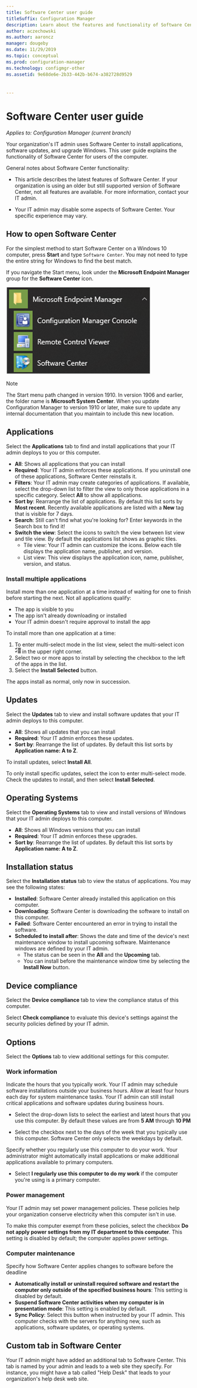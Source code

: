```yaml
---
title: Software Center user guide
titleSuffix: Configuration Manager
description: Learn about the features and functionality of Software Center
author: aczechowski
ms.author: aaroncz
manager: dougeby
ms.date: 11/29/2019
ms.topic: conceptual
ms.prod: configuration-manager
ms.technology: configmgr-other
ms.assetid: 9e68de6e-2b33-442b-b674-a382728d9529


---
```


# Software Center user guide

*Applies to: Configuration Manager (current branch)*

Your organization's IT admin uses Software Center to install applications, software updates, and upgrade Windows. This user guide explains the functionality of Software Center for users of the computer.

General notes about Software Center functionality:

- This article describes the latest features of Software Center. If your organization is using an older but still supported version of Software Center, not all features are available. For more information, contact your IT admin.

- Your IT admin may disable some aspects of Software Center. Your specific experience may vary.

<!-- - Your IT admin may change the color of Software Center, and add your organization's logo. The images in this article show the default experience. -->

## <a name="bkmk_open"></a> How to open Software Center

For the simplest method to start Software Center on a Windows 10 computer, press **Start** and type `Software Center`. You may not need to type the entire string for Windows to find the best match.

If you navigate the Start menu, look under the **Microsoft Endpoint Manager** group for the **Software Center** icon.

![Microsoft Endpoint Manager start menu icons](media/microsoft-endpoint-manager-start-menu.png)

> [!NOTE]
> The Start menu path changed in version 1910. In version 1906 and earlier, the folder name is **Microsoft System Center**. When you update Configuration Manager to version 1910 or later, make sure to update any internal documentation that you maintain to include this new location.

## Applications

Select the **Applications** tab to find and install applications that your IT admin deploys to you or this computer.

- **All**: Shows all applications that you can install
- **Required**: Your IT admin enforces these applications. If you uninstall one of these applications, Software Center reinstalls it.
- **Filters**: Your IT admin may create categories of applications. If available, select the drop-down list to filter the view to only those applications in a specific category. Select **All** to show all applications.
- **Sort by**: Rearrange the list of applications. By default this list sorts by **Most recent**. Recently available applications are listed with a **New** tag that is visible for 7 days.
- **Search**: Still can't find what you're looking for? Enter keywords in the Search box to find it!
- **Switch the view**: Select the icons to switch the view between list view and tile view. By default the applications list shows as graphic tiles.
    - Tile view: Your IT admin can customize the icons. Below each tile displays the application name, publisher, and version.
    - List view: This view displays the application icon, name, publisher, version, and status.

### Install multiple applications

<!-- 1357126 -->
Install more than one application at a time instead of waiting for one to finish before starting the next. Not all applications qualify:

- The app is visible to you
- The app isn't already downloading or installed
- Your IT admin doesn't require approval to install the app

To install more than one application at a time:

1. To enter multi-select mode in the list view, select the multi-select icon ![Software Center multi-select icon](media/software-center-multi-select-apps.png) in the upper right corner.
2. Select two or more apps to install by selecting the checkbox to the left of the apps in the list.
3. Select the **Install Selected** button.

The apps install as normal, only now in succession.


## Updates

Select the **Updates** tab to view and install software updates that your IT admin deploys to this computer.  

- **All**: Shows all updates that you can install
- **Required**: Your IT admin enforces these updates.
- **Sort by**: Rearrange the list of updates. By default this list sorts by **Application name: A to Z**.

To install updates, select **Install All**.

To only install specific updates, select the icon to enter multi-select mode. Check the updates to install, and then select **Install Selected**.


## Operating Systems

Select the **Operating Systems** tab to view and install versions of Windows that your IT admin deploys to this computer.  

- **All**: Shows all Windows versions that you can install
- **Required**: Your IT admin enforces these upgrades.
- **Sort by**: Rearrange the list of updates. By default this list sorts by **Application name: A to Z**.


## Installation status

Select the **Installation status** tab to view the status of applications. You may see the following states:

- **Installed**: Software Center already installed this application on this computer.
- **Downloading**: Software Center is downloading the software to install on this computer.
- **Failed**: Software Center encountered an error in trying to install the software.
- **Scheduled to install after**: Shows the date and time of the device's next maintenance window to install upcoming software. Maintenance windows are defined by your IT admin.<!--1358131-->
    - The status can be seen in the **All** and the **Upcoming** tab.
    - You can install before the maintenance window time by selecting the **Install Now** button.


## Device compliance

Select the **Device compliance** tab to view the compliance status of this computer.

Select **Check compliance** to evaluate this device's settings against the security policies defined by your IT admin.


## Options

Select the **Options** tab to view additional settings for this computer.

### Work information

Indicate the hours that you typically work. Your IT admin may schedule software installations outside your business hours. Allow at least four hours each day for system maintenance tasks. Your IT admin can still install critical applications and software updates during business hours.

- Select the drop-down lists to select the earliest and latest hours that you use this computer. By default these values are from **5 AM** through **10 PM**

- Select the checkbox next to the days of the week that you typically use this computer. Software Center only selects the weekdays by default.  

Specify whether you regularly use this computer to do your work. Your administrator might automatically install applications or make additional applications available to primary computers. <!--3485366-->

- Select **I regularly use this computer to do my work** if the computer you're using is a primary computer.

### Power management

Your IT admin may set power management policies. These policies help your organization conserve electricity when this computer isn't in use.

To make this computer exempt from these policies, select the checkbox **Do not apply power settings from my IT department to this computer**. This setting is disabled by default; the computer applies power settings.

### Computer maintenance

Specify how Software Center applies changes to software before the deadline

- **Automatically install or uninstall required software and restart the computer only outside of the specified business hours**: This setting is disabled by default.
- **Suspend Software Center activities when my computer is in presentation mode**: This setting is enabled by default.
- **Sync Policy**: Select this button when instructed by your IT admin. This computer checks with the servers for anything new, such as applications, software updates, or operating systems.


## Custom tab in Software Center

Your IT admin might have added an additional tab to Software Center. This tab is named by your admin and leads to a web site they specify. For instance, you might have a tab called "Help Desk" that leads to your organization's help desk web site. <!--1358132-->
